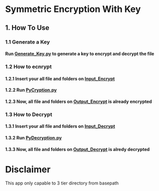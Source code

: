 # Symmetric Encryption With Key
## 1. How To Use
### 1.1 Generate a Key
#### Run [Generate_Key.py](https://github.com/ghilmanaji/Simple-PyCryption/blob/main/Generate_Key.py) to generate a key to encrypt and decrypt the file
### 1.2 How to ecnrypt
#### 1.2.1 Insert your all file and folders on [Input_Encrypt](https://github.com/ghilmanaji/Simple-PyCryption/tree/main/Input_Encrypt)
#### 1.2.2 Run [PyCryption.py](https://github.com/ghilmanaji/Simple-PyCryption/blob/main/PyCryption.py)
#### 1.2.3 Now, all file and folders on [Output_Encrypt](https://github.com/ghilmanaji/Simple-PyCryption/tree/main/Output_Encrypt) is already encrypted
### 1.3 How to Decrypt
#### 1.3.1 Insert your all file and folders on [Input_Decrypt](https://github.com/ghilmanaji/Simple-PyCryption/tree/main/Input_Decrypt)
#### 1.3.2 Run [PyDecryption.py](https://github.com/ghilmanaji/Simple-PyCryption/blob/main/PyDecryption.py)
#### 1.3.3 Now, all file and folders on [Output_Decrypt](https://github.com/ghilmanaji/Simple-PyCryption/tree/main/Output_Decrypt) is alredy decrypted

# Disclaimer
This app only capable to 3 tier directory from basepath
